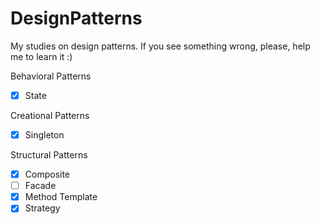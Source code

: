 # DesignPatterns
My studies on design patterns. If you see something wrong, please, help me to learn it :)

Behavioral Patterns
* [x] State

Creational Patterns
* [x] Singleton

Structural Patterns
* [x] Composite
* [ ] Facade
* [x] Method Template
* [x] Strategy
